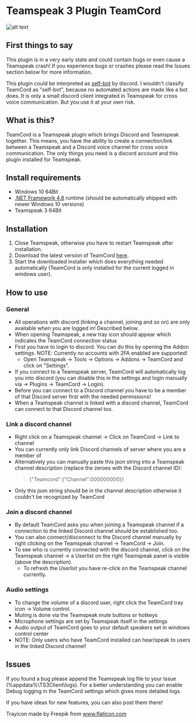 # Teamspeak 3 Plugin TeamCord

![alt text](https://github.com/Kleinrotti/TeamCord/blob/master/plugin.JPG)

## First things to say

This plugin is in a very early state and could contain bugs or even cause a Teamspeak crash!
If you experience bugs or crashes please read the Issues section below for more information.

This plugin could be interpreted as [self-bot](https://support.discord.com/hc/en-us/articles/115002192352-Automated-user-accounts-self-bots-) by discord.
I wouldn't classify TeamCord as "self-bot", because no automated actions are made like a bot does. It is only a small discord client integrated in Teamspeak for cross voice communication.
But you use it at your own risk.

## What is this?

TeamCord is a Teamspeak plugin which brings Discord and Teamspeak together.
This means, you have the ability to create a connection/link between a Teamspeak and a Discord voice channel for cross voice communication.
The only things you need is a discord account and this plugin installed for Teamspeak.

## Install requirements

- Windows 10 64Bit
- [.NET Framework 4.8](https://dotnet.microsoft.com/download/dotnet-framework/net48) runtime (should be automatically shipped with newer Windows 10 versions)
- Teamspeak 3 64Bit

## Installation

1. Close Teamspeak, otherwise you have to restart Teamspeak after installation.
2. Download the latest version of TeamCord [here](https://github.com/Kleinrotti/TeamCord/releases).
3. Start the downloaded installer which does everything needed automatically (TeamCord is only installed for the current logged in windows user).

## How to use

### General
- All operations with discord (linking a channel, joining and so on) are only available when you are logged in! Described below.
- When opening Teamspeak, a new tray icon should appear which indicates the TeamCord connection status
- First you have to login to discord. You can do this by opening the Addon settings. NOTE: Currently no accounts with 2FA enabled are supported!
  - Open Teamspeak -> Tools -> Options -> Addons -> TeamCord and click on "Settings".
- If you connect to a Teamspeak server, TeamCord will automatically log you into discord (you can disable this in the settings and login manually via -> Plugins -> TeamCord -> Login).
- Before you can connect to a Discord channel you have to be a member of that Discord server first with the needed permissions!
- When a Teamspeak channel is linked with a discord channel, TeamCord can connect to that Discord channel too.

### Link a discord channel

- Right click on a Teamspeak channel -> Click on TeamCord -> Link to channel
- You can currently only link Discord channels of server where you are a member of
- Alternatively you can manually paste this json string into a Teamspeak channel description (replace the zeroes with the Discord channel ID):
  > {"Teamcord":{"Channel":000000000}}
- Only this json string should be in the channel description otherwise it couldn't be recognized by TeamCord

### Join a discord channel

- By default TeamCord asks you when joining a Teamspeak channel if a connection to the linked Discord channel should be established too.
- You can also connect/disconnect to the Discord channel manually by right clicking on the Teamspeak channel -> TeamCord -> Join.
- To see who is currently connected with the discord channel, click on the Teamspeak channel -> a Userlist on the right Teamspeak panel is visible (above the description).
  - To refresh the Userlist you have re-click on the Teamspeak channel currently.

### Audio settings

- To change the volume of a discord user, right click the TeamCord tray icon -> Volume control.
- Muting is done via the Teamspeak mute buttons or hotkeys
- Microphone settings are set by Teamspeak itself in the settings
- Audio output of TeamCord goes to your default speakers set in windows control center
- NOTE: Only users who have TeamCord installed can hear/speak to users in the linked Discord channel!

## Issues

If you found a bug please append the Teamspeak log file to your Issue (%appdata%\TS3Client\logs).
For a better understanding you can enable Debug logging in the TeamCord settings which gives more detailed logs.

If you have ideas for new features, you can also post them there!

Trayicon made by Freepik from www.flaticon.com
